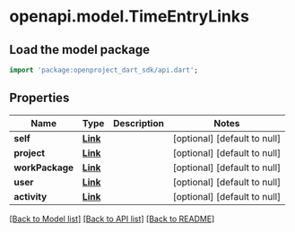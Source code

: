 # openapi.model.TimeEntryLinks

## Load the model package
```dart
import 'package:openproject_dart_sdk/api.dart';
```

## Properties
Name | Type | Description | Notes
------------ | ------------- | ------------- | -------------
**self** | [**Link**](Link.md) |  | [optional] [default to null]
**project** | [**Link**](Link.md) |  | [optional] [default to null]
**workPackage** | [**Link**](Link.md) |  | [optional] [default to null]
**user** | [**Link**](Link.md) |  | [optional] [default to null]
**activity** | [**Link**](Link.md) |  | [optional] [default to null]

[[Back to Model list]](../README.md#documentation-for-models) [[Back to API list]](../README.md#documentation-for-api-endpoints) [[Back to README]](../README.md)


